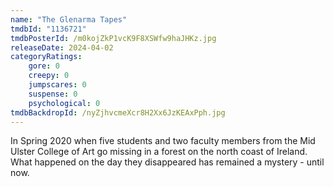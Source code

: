 ```yaml
---
name: "The Glenarma Tapes"
tmdbId: "1136721"
tmdbPosterId: /m0kojZkP1vcK9F8XSWfw9haJHKz.jpg
releaseDate: 2024-04-02
categoryRatings:
    gore: 0
    creepy: 0
    jumpscares: 0
    suspense: 0
    psychological: 0
tmdbBackdropId: /nyZjhvcmeXcr8H2Xx6JzKEAxPph.jpg
---
```

In Spring 2020 when five students and two faculty members from the Mid Ulster College of Art go missing in a forest on the north coast of Ireland. What happened on the day they disappeared has remained a mystery - until now.
